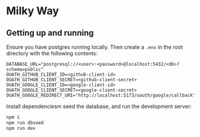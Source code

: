 # Milky Way

## Getting up and running

Ensure you have postgres running locally. Then create a `.env` in the root directory with the following contents:

```env
DATABASE_URL="postgresql://<user>:<password>@localhost:5432/<db>?schema=public"
OUATH_GITHUB_CLIENT_ID=<github-client-id>
OUATH_GITHUB_CLIENT_SECRET=<github-client-secret>
OUATH_GOOGLE_CLIENT_ID=<google-client-id>
OUATH_GOOGLE_CLIENT_SECRET=<google-client-secret>
OUATH_GOOGLE_REDIRECT_URI="http://localhost:5173/oauth/google/callback"
```

Install dependenciesm seed the database, and run the development server:
```bash
npm i
npm run dbseed
npm run dev
```